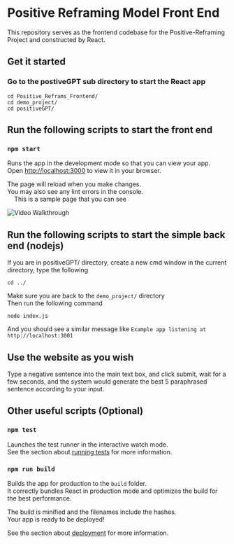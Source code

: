 # Positive Reframing Model Front End

This repository serves as the frontend codebase for the Positive-Reframing Project and constructed by React.

## Get it started

### Go to the postiveGPT sub directory to start the React app
```
cd Positive_Reframs_Frontend/
cd demo_project/
cd positiveGPT/
```

## Run the following scripts to start the front end

### `npm start`

Runs the app in the development mode so that you can view your app.\
Open [http://localhost:3000](http://localhost:3000) to view it in your browser.

The page will reload when you make changes.\
You may also see any lint errors in the console.   
&nbsp;
&nbsp;
This is a sample page that you can see

<img src='https://i.imgur.com/176puNT.png' heigh="800" title='Video Walkthrough' width='' alt='Video Walkthrough' />

## Run the following scripts to start the simple back end (nodejs)

If you are in positiveGPT/ directory, create a new cmd window in the current directory, type the following
```
cd ../
```
Make sure you are back to the `demo_project/` directory  
Then run the following command
```
node index.js
```



And you should see a similar message like  `Example app listening at http://localhost:3001`


## Use the website as you wish
Type a negative sentence into the main text box, and click submit, wait for a few seconds, and the system would generate the best 5 paraphrased sentence according to your input.


## Other useful scripts (Optional)

### `npm test`

Launches the test runner in the interactive watch mode.\
See the section about [running tests](https://facebook.github.io/create-react-app/docs/running-tests) for more information.

### `npm run build`

Builds the app for production to the `build` folder.\
It correctly bundles React in production mode and optimizes the build for the best performance.

The build is minified and the filenames include the hashes.\
Your app is ready to be deployed!

See the section about [deployment](https://facebook.github.io/create-react-app/docs/deployment) for more information.

